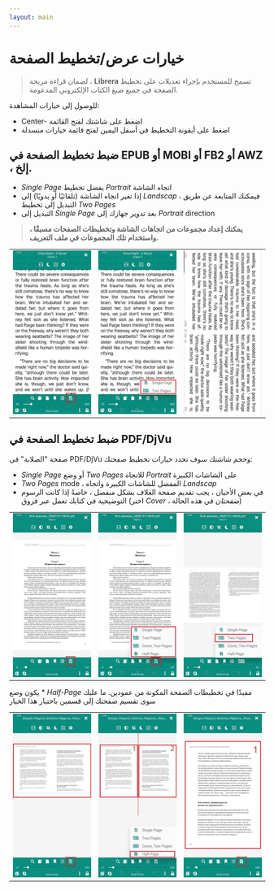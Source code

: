 ```yaml
---
layout: main
---
```


# خيارات عرض/تخطيط الصفحة

> لضمان قراءة مريحة ، **Librera** تسمح للمستخدم بإجراء تعديلات على تخطيط الصفحة في جميع صيغ الكتاب الإلكتروني المدعومة.

للوصول إلى خيارات المشاهدة:
* Center- اضغط على شاشتك لفتح القائمة
* اضغط على أيقونة التخطيط في أسفل اليمين لفتح قائمة خيارات منسدلة

## ضبط تخطيط الصفحة في EPUB أو MOBI أو FB2 أو AWZ ، إلخ.

* _Single Page_ يفضل تخطيط _Portrait_ اتجاه الشاشة
* إذا تغير اتجاه الشاشة (تلقائيًا أو يدويًا) إلى _Landscap_ ، فيمكنك المتابعة عن طريق التبديل إلى تخطيط _Two Pages_
* التبديل إلى _Single Page_ بعد تدوير جهازك إلى _Portrait_ direction

> **يمكنك إعداد مجموعات من اتجاهات الشاشة وتخطيطات الصفحات مسبقًا ، واستخدام تلك المجموعات في ملف التعريف.**

||||
|-|-|-|
|![](1.jpg)|![](2.jpg)|![](3.jpg)|

## ضبط تخطيط الصفحة في PDF/DjVu

صفحة &quot;الصلابة&quot; في PDF/DjVu وحجم شاشتك سوف تحدد خيارات تخطيط صفحتك:
* _Single Page_ أو وضع _Two Pages_ للاتجاه _Portrait_ على الشاشات الكبيرة
* _Two Pages_ mode ، المفضل للشاشات الكبيرة واتجاه _Landscap_
* في بعض الأحيان ، يجب تقديم صفحة الغلاف بشكل منفصل ، خاصةً إذا كانت الرسوم التوضيحية في كتابك تعمل عبر فروق (اختر _Cover ، صفحتان_ في هذه الحالة)

||||
|-|-|-|
|![](4.jpg)|![](5.jpg)|![](6.jpg)|

يكون وضع * _Half-Page_ مفيدًا في تخطيطات الصفحة المكونة من عمودين. ما عليك سوى تقسيم صفحتك إلى قسمين باختيار هذا الخيار

||||
|-|-|-|
|![](7.jpg)|![](8.jpg)|![](9.jpg)|
